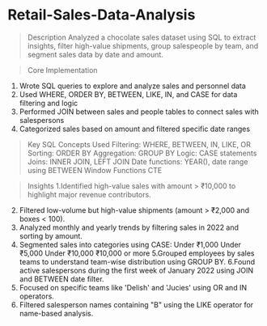 # Retail-Sales-Data-Analysis
>Description
Analyzed a chocolate sales dataset using SQL to extract insights, filter high-value shipments, group salespeople by team, and segment sales data by date and amount.

> Core Implementation
1. Wrote SQL queries to explore and analyze sales and personnel data
2. Used WHERE, ORDER BY, BETWEEN, LIKE, IN, and CASE for data filtering and logic
3. Performed JOIN between sales and people tables to connect sales with salespersons
4. Categorized sales based on amount and filtered specific date ranges

> Key SQL Concepts Used
Filtering: WHERE, BETWEEN, IN, LIKE, OR
Sorting: ORDER BY
Aggregation: GROUP BY
Logic: CASE statements
Joins: INNER JOIN, LEFT JOIN
Date functions: YEAR(), date range using BETWEEN
Window Functions
CTE

> Insights
1.Identified high-value sales with amount > ₹10,000 to highlight major revenue contributors.
2. Filtered low-volume but high-value shipments (amount > ₹2,000 and boxes < 100).
3. Analyzed monthly and yearly trends by filtering sales in 2022 and sorting by amount.
4. Segmented sales into categories using CASE:
Under ₹1,000
Under ₹5,000
Under ₹10,000
₹10,000 or more
5.Grouped employees by sales teams to understand team-wise distribution using GROUP BY.
6.Found active salespersons during the first week of January 2022 using JOIN and BETWEEN date filter.
7. Focused on specific teams like 'Delish' and 'Jucies' using OR and IN operators.
8. Filtered salesperson names containing "B" using the LIKE operator for name-based analysis.
